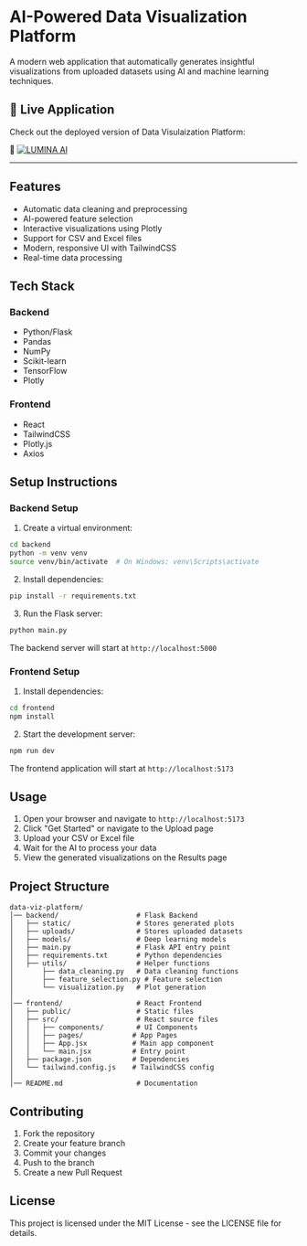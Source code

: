 # AI-Powered Data Visualization Platform

A modern web application that automatically generates insightful visualizations from uploaded datasets using AI and machine learning techniques.

## 🚀 Live Application
Check out the deployed version of Data Visulaization Platform:

🔗 [![LUMINA AI](https://img.shields.io/badge/Live%20Application-Click%20Here-brightgreen)](https://data-visualization-platform.vercel.app/)

---

## Features

- Automatic data cleaning and preprocessing
- AI-powered feature selection
- Interactive visualizations using Plotly
- Support for CSV and Excel files
- Modern, responsive UI with TailwindCSS
- Real-time data processing

## Tech Stack

### Backend
- Python/Flask
- Pandas
- NumPy
- Scikit-learn
- TensorFlow
- Plotly

### Frontend
- React
- TailwindCSS
- Plotly.js
- Axios

## Setup Instructions

### Backend Setup

1. Create a virtual environment:
```bash
cd backend
python -m venv venv
source venv/bin/activate  # On Windows: venv\Scripts\activate
```

2. Install dependencies:
```bash
pip install -r requirements.txt
```

3. Run the Flask server:
```bash
python main.py
```

The backend server will start at `http://localhost:5000`

### Frontend Setup

1. Install dependencies:
```bash
cd frontend
npm install
```

2. Start the development server:
```bash
npm run dev
```

The frontend application will start at `http://localhost:5173`

## Usage

1. Open your browser and navigate to `http://localhost:5173`
2. Click "Get Started" or navigate to the Upload page
3. Upload your CSV or Excel file
4. Wait for the AI to process your data
5. View the generated visualizations on the Results page

## Project Structure

```
data-viz-platform/
│── backend/                   # Flask Backend
│   ├── static/                # Stores generated plots
│   ├── uploads/               # Stores uploaded datasets
│   ├── models/                # Deep learning models
│   ├── main.py                # Flask API entry point
│   ├── requirements.txt       # Python dependencies
│   ├── utils/                 # Helper functions
│       ├── data_cleaning.py   # Data cleaning functions
│       ├── feature_selection.py # Feature selection
│       └── visualization.py   # Plot generation
│
│── frontend/                  # React Frontend
│   ├── public/                # Static files
│   ├── src/                   # React source files
│   │   ├── components/        # UI Components
│   │   ├── pages/            # App Pages
│   │   ├── App.jsx           # Main app component
│   │   └── main.jsx          # Entry point
│   ├── package.json          # Dependencies
│   └── tailwind.config.js    # TailwindCSS config
│
│── README.md                  # Documentation
```

## Contributing

1. Fork the repository
2. Create your feature branch
3. Commit your changes
4. Push to the branch
5. Create a new Pull Request

## License

This project is licensed under the MIT License - see the LICENSE file for details. 
